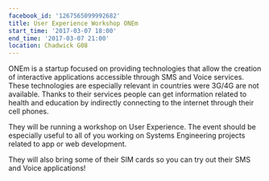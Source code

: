 ```yaml
---
facebook_id: '1267565099992682'
title: User Experience Workshop ONEm
start_time: '2017-03-07 18:00'
end_time: '2017-03-07 21:00'
location: Chadwick G08
---
```


ONEm is a startup focused on providing technologies that allow the creation of interactive applications accessible through SMS and Voice services. These technologies are especially relevant in countries were 3G/4G are not available. Thanks to their services people can get information related to health and education by indirectly connecting to the internet through their cell phones.  
  
They will be running a workshop on User Experience. The event should be especially useful to all of you working on Systems Engineering projects related to app or web development.  
  
They will also bring some of their SIM cards so you can try out their SMS and Voice applications!